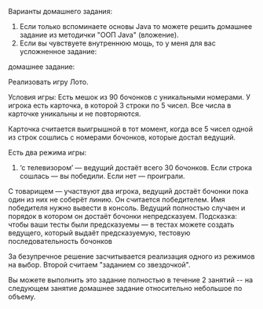 Варианты домашнего задания:
1. Если только вспоминаете основы Java то можете решить домашнее 
задание из методички "ООП Java" (вложение).
2. Если вы чувствуете внутреннюю мощь, то у меня для вас усложненное задание:

домашнее задание:

Реализовать игру Лото.

Условия игры:
Есть мешок из 90 бочонков с уникальными номерами.
У игрока есть карточка, в которой 3 строки по 5 чисел.
Все числа в карточке уникальны и не повторяются.

Карточка считается выигрышной в тот момент, когда все 5 чисел 
одной из строк сошлись с номерами бочонков, которые достал ведущий.

Есть два режима игры:
1. ‘с телевизором’ — ведущий достаёт всего 30 бочонков.
Если строка сошлась — вы победили.
Если нет — проиграли.

С товарищем — участвуют два игрока, ведущий достаёт бочонки пока 
один из них не соберёт линию. Он считается победителем. Имя победителя
 нужно вывести в консоль.
Ведущий полностью случаен и порядок в котором он достаёт бочонки непредсказуем.
Подсказка: чтобы ваши тесты были предсказуемы — в тестах можете создать ведущего,
 который выдаёт предсказуемую, тестовую последовательность бочонков

За безупречное решение засчитывается реализация одного из режимов на выбор.
Второй считаем "заданием со звездочкой".

Вы можете выполнить это задание полностью в течение 2 занятий -- на следующем занятие
 домашнее задание относительно небольшое по объему.